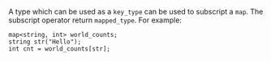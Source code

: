 A type which can be used as a `key_type` can be used to subscript a `map`. The subscript operator return `mapped_type`. For example:

    map<string, int> world_counts;
    string str("Hello");
    int cnt = world_counts[str];

